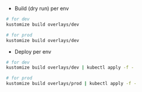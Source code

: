 * Build (dry run) per env

```sh
# for dev
kustomize build overlays/dev

# for prod
kustomize build overlays/dev
```

* Deploy per env

```sh
# for dev
kustomize build overlays/dev | kubectl apply -f -

# for prod
kustomize build overlays/prod | kubectl apply -f -
```